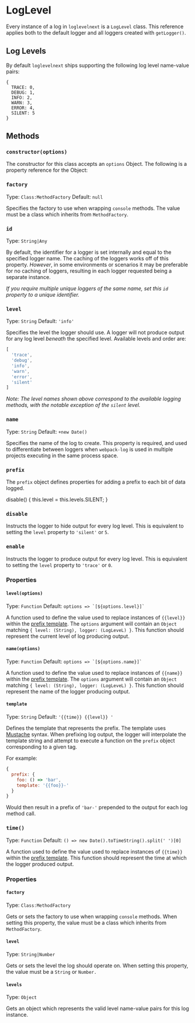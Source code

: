 # LogLevel

Every instance of a log in `loglevelnext` is a `LogLevel` class. This reference
applies both to the default logger and all loggers created with `getLogger()`.

## Log Levels

By default `loglevelnext` ships supporting the following log level name-value
pairs:

```
{
  TRACE: 0,
  DEBUG: 1,
  INFO: 2,
  WARN: 3,
  ERROR: 4,
  SILENT: 5
}
```

## Methods

### `constructor(options)`

The constructor for this class accepts an `options` Object. The following is a
property reference for the Object:

### `factory`

Type: `Class:MethodFactory`
Default: `null`

Specifies the factory to use when wrapping `console` methods. The value must be
a class which inherits from `MethodFactory`.

### `id`

Type: `String|Any`

By default, the identifier for a logger is set internally and equal to the
specified logger name. The caching of the loggers works off of this property.
_However_, in some environments or scenarios it may be preferable for no caching
of loggers, resulting in each logger requested being a separate instance.

_If you require multiple unique loggers of the same name, set this `id`
property to a unique identifier._

### `level`

Type: `String`
Default: `'info'`

Specifies the level the logger should use. A logger will not produce output for
any log level _beneath_ the specified level. Available levels and order are:

```js
[
  'trace',
  'debug',
  'info',
  'warn',
  'error',
  'silent'
]
```

_Note: The level names shown above correspond to the available logging methods,
with the notable exception of the `silent` level._

### `name`

Type: `String`
Default: `+new Date()`

Specifies the name of the log to create. This property is required, and used to
differentiate between loggers when `webpack-log` is used in multiple projects
executing in the same process space.

### `prefix`

The `prefix` object defines properties for adding a prefix to each bit of data
logged.

disable() {
  this.level = this.levels.SILENT;
}

### `disable`

Instructs the logger to hide output for every log level. This is equivalent
to setting the `level` property to `'silent'` or `5`.

### `enable`

Instructs the logger to produce output for every log level. This is equivalent
to setting the `level` property to `'trace'` or `0`.

### Properties

#### `level(options)`

Type: `Function`
Default: ``options => `[${options.level}]` ``

A function used to define the value used to replace instances of
`{{level}}` within the [prefix template](#template). The `options` argument will
contain an `Object` matching `{ level: (String), logger: (LogLeveL) }`. This
function should represent the current level of log producing output.

#### `name(options)`

Type: `Function`
Default: ``options => `[${options.name}]` ``

A function used to define the value used to replace instances of
`{{name}}` within the [prefix template](#template).  The `options` argument will
contain an `Object` matching `{ level: (String), logger: (LogLeveL) }`. This
function should represent the name of the logger producing output.

#### `template`

Type: `String`
Default: `'{{time}} {{level}} '`

Defines the template that represents the prefix. The template uses
[Mustache](https://mustache.github.io) syntax. When prefixing log output, the
logger will interpolate the template string and attempt to execute a function on
the `prefix` object corresponding to a given tag.

For example:

```js
{
  prefix: {
    foo: () => 'bar',
    template: '{{foo}}-'
  }
}
```

Would then result in a prefix of `'bar-'` prepended to the output for each log
method call.

### `time()`

Type: `Function`
Default: `() => new Date().toTimeString().split(' ')[0]`

A function used to define the value used to replace instances of
`{{time}}` within the [prefix template](#template). This function should
represent the time at which the logger produced output.

### Properties

#### `factory`

Type: `Class:MethodFactory`

Gets or sets the factory to use when wrapping `console` methods. When setting
this property, the value must be a class which inherits from `MethodFactory`.

#### `level`

Type: `String|Number`

Gets or sets the level the log should operate on. When setting this property, the
value must be a `String` or `Number.`

#### `levels`

Type: `Object`

Gets an object which represents the valid level name-value pairs for this log
instance.
